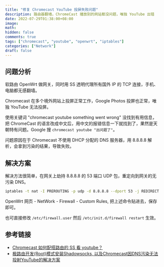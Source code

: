 ```yaml
---
title: "修复 Chromecast YouTube 投屏失败问题"
description: 路由器翻墙，ChromeCast 播放别的网站都没问题，唯独 YouTube 出错
date: 2022-07-29T01:38:00+08:00
image: 
math: 
hidden: false
comments: true
tags: ["chromecast", "youtube", "openwrt", "iptables"]
categories: ["Network"]
draft: false
---
```


## 问题分析
软路由 OpenWrt 做网关，同时用 SS 透明代理所有国外 IP 的 TCP 连接，手机、电脑都无感翻墙。

Chromecast 在多个境外网站上投屏正常工作，Google Photos 投屏也正常，唯独 YouTube 无法投屏。

使用关键词 "chromecast youtube something went wrong" 没找到有用信息，把 ChromeCast 的语言改成中文后，用中文的报错信息一下就找到了，果然是天朝特有问题。Google 搜 `chromecast youtube "出问题了"`。


问题原因在于 Chromecast 不使用 DHCP 分配的 DNS 服务器，用 8.8.8.8 解析，会拿到污染的结果，导致失败。


## 解决方案
解决方法很简单，在网关上劫持 8.8.8.8 的 53 端口 UDP 包，重定向到网关的无污染 DNS。

```bash
iptables -t nat -I PREROUTING -p udp -d 8.8.8.8 --dport 53 -j REDIRECT --to-ports 53
```

OpenWrt 网页 - NetWork - Firewall - Custom Rules, 把上述命令贴进去，保存即可。

也可直接修改 `/etc/firewall.user` 然后 `/etc/init.d/firewall restart` 生效。

## 参考链接
- [Chromecast 如何配搭路由的 SS 看 youtube？](https://v2ex.com/t/436014)
- [极路由开发(Root)模式安装Shadowsocks, 以及Chromecast因DNS污染无法投射YouTube的解决方案](https://iso1.wordpress.com/2017/07/06/install-shadowsocks-on-geek-router-and-fix-chromecast-casting-youtube-issue/)
